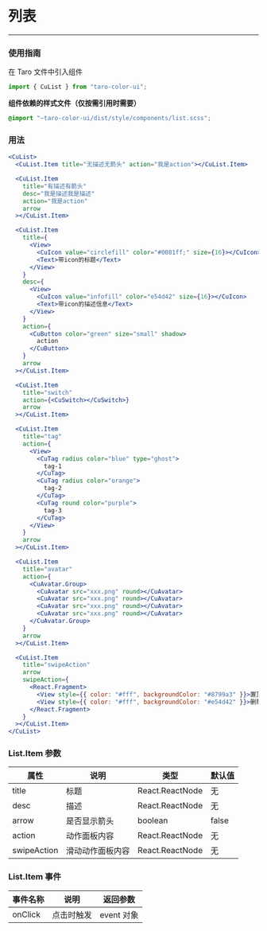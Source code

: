 # 列表

---

### 使用指南

在 Taro 文件中引入组件

```js
import { CuList } from "taro-color-ui";
```

**组件依赖的样式文件（仅按需引用时需要）**

```scss
@import "~taro-color-ui/dist/style/components/list.scss";
```

### 用法

```jsx
<CuList>
  <CuList.Item title="无描述无箭头" action="我是action"></CuList.Item>

  <CuList.Item
    title="有描述有箭头"
    desc="我是描述我是描述"
    action="我是action"
    arrow
  ></CuList.Item>

  <CuList.Item
    title={
      <View>
        <CuIcon value="circlefill" color="#0081ff;" size={16}></CuIcon>
        <Text>带icon的标题</Text>
      </View>
    }
    desc={
      <View>
        <CuIcon value="infofill" color="e54d42" size={16}></CuIcon>
        <Text>带icon的描述信息</Text>
      </View>
    }
    action={
      <CuButton color="green" size="small" shadow>
        action
      </CuButton>
    }
    arrow
  ></CuList.Item>

  <CuList.Item
    title="switch"
    action={<CuSwitch></CuSwitch>}
    arrow
  ></CuList.Item>

  <CuList.Item
    title="tag"
    action={
      <View>
        <CuTag radius color="blue" type="ghost">
          tag-1
        </CuTag>
        <CuTag radius color="orange">
          tag-2
        </CuTag>
        <CuTag round color="purple">
          tag-3
        </CuTag>
      </View>
    }
    arrow
  ></CuList.Item>

  <CuList.Item
    title="avatar"
    action={
      <CuAvatar.Group>
        <CuAvatar src="xxx.png" round></CuAvatar>
        <CuAvatar src="xxx.png" round></CuAvatar>
        <CuAvatar src="xxx.png" round></CuAvatar>
        <CuAvatar src="xxx.png" round></CuAvatar>
      </CuAvatar.Group>
    }
    arrow
  ></CuList.Item>

  <CuList.Item
    title="swipeAction"
    arrow
    swipeAction={
      <React.Fragment>
        <View style={{ color: "#fff", backgroundColor: "#8799a3" }}>置顶</View>
        <View style={{ color: "#fff", backgroundColor: "#e54d42" }}>删除</View>
      </React.Fragment>
    }
  ></CuList.Item>
</CuList>
```

### List.Item 参数

| 属性        | 说明             | 类型            | 默认值 |
| ----------- | ---------------- | --------------- | ------ |
| title       | 标题             | React.ReactNode | 无     |
| desc        | 描述             | React.ReactNode | 无     |
| arrow       | 是否显示箭头     | boolean         | false  |
| action      | 动作面板内容     | React.ReactNode | 无     |
| swipeAction | 滑动动作面板内容 | React.ReactNode | 无     |

### List.Item 事件

| 事件名称 | 说明       | 返回参数   |
| -------- | ---------- | ---------- |
| onClick  | 点击时触发 | event 对象 |
